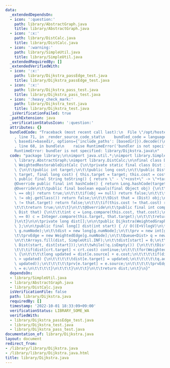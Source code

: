 ```yaml
---
data:
  _extendedDependsOn:
  - icon: ':question:'
    path: library/AbstractGraph.java
    title: library/AbstractGraph.java
  - icon: ':x:'
    path: library/DistCalc.java
    title: library/DistCalc.java
  - icon: ':warning:'
    path: library/SimpleUtil.java
    title: library/SimpleUtil.java
  _extendedRequiredBy: []
  _extendedVerifiedWith:
  - icon: ':x:'
    path: library/Dijkstra_passEdge_test.java
    title: library/Dijkstra_passEdge_test.java
  - icon: ':x:'
    path: library/Dijkstra_pass_test.java
    title: library/Dijkstra_pass_test.java
  - icon: ':heavy_check_mark:'
    path: library/Dijkstra_test.java
    title: library/Dijkstra_test.java
  _isVerificationFailed: true
  _pathExtension: java
  _verificationStatusIcon: ':question:'
  attributes: {}
  bundledCode: "Traceback (most recent call last):\n  File \"/opt/hostedtoolcache/Python/3.10.7/x64/lib/python3.10/site-packages/onlinejudge_verify/documentation/build.py\"\
    , line 71, in _render_source_code_stat\n    bundled_code = language.bundle(stat.path,\
    \ basedir=basedir, options={'include_paths': [basedir]}).decode()\n  File \"/opt/hostedtoolcache/Python/3.10.7/x64/lib/python3.10/site-packages/onlinejudge_verify/languages/user_defined.py\"\
    , line 68, in bundle\n    raise RuntimeError('bundler is not specified: {}'.format(str(path)))\n\
    RuntimeError: bundler is not specified: library/Dijkstra.java\n"
  code: "package library;\n\nimport java.util.*;\nimport library.SimpleUtil;\nimport\
    \ library.AbstractGraph;\nimport library.DistCalc;\n\nfinal class Dijkstra extends\
    \ WeightedRestorableDistCalc {\n\tprivate static final class Dist implements Comparable<Dist>\
    \ {\n\t\tpublic int target;\n\t\tpublic long cost;\n\t\tpublic Dist(final int\
    \ target, final long cost) { this.target = target; this.cost = cost; }\n\t\t@Override\
    \ public final String toString() { return \" - \"+cost+\" -> \"+target; }\n\t\t\
    @Override public final int hashCode() { return Long.hashCode(target); }\n\t\t\
    @Override\n\t\tpublic final boolean equals(final Object obj) {\n\t\t\tif(this\
    \ == obj) return true;\n\t\t\tif(obj == null) return false;\n\t\t\tif(this.getClass()\
    \ != obj.getClass()) return false;\n\t\t\tDist that = (Dist) obj;\n\t\t\tif(this.target\
    \ != that.target) return false;\n\t\t\tif(this.cost != that.cost) return false;\n\
    \t\t\treturn true;\n\t\t}\n\t\t@Override\n\t\tpublic final int compareTo(final\
    \ Dist that) {\n\t\t\tint c = Long.compare(this.cost, that.cost);\n\t\t\tif(c\
    \ == 0) c = Integer.compare(this.target, that.target);\n\t\t\treturn c;\n\t\t\
    }\n\t}\n\n\tprivate long dist[];\n\n\tpublic Dijkstra(WeightedGraph g) { super(g);\
    \ };\n\n\tpublic final long[] dist(int start) { // O((E+V)logV)\n\t\tSimpleUtil.rangeCheck(start,\
    \ g.numNode);\n\t\tdist = new long[g.numNode];\n\t\tprv = new int[g.numNode];\n\
    \t\tprvEdge = new WeightedEdge[g.numNode];\n\t\tQueue<Dist> q = new PriorityQueue<>();\n\
    \n\t\tArrays.fill(dist, SimpleUtil.INF);\n\t\tdist[start] = 0;\n\t\tq.add(new\
    \ Dist(start, dist[start]));\n\t\twhile(!q.isEmpty()) {\n\t\t\tDist crt = q.poll();\n\
    \t\t\tif(dist[crt.target] < crt.cost) continue;\n\t\t\tfor(WeightedEdge e : g.nodes()[crt.target])\
    \ {\n\t\t\t\tlong updated = dist[e.source] + e.cost;\n\t\t\t\tif(dist[e.target]\
    \ > updated) {\n\t\t\t\t\tdist[e.target] = updated;\n\t\t\t\t\tq.add(new Dist(e.target,\
    \ updated));\n\t\t\t\t\tprv[e.target] = e.source;\n\t\t\t\t\tprvEdge[e.target]\
    \ = e;\n\t\t\t\t}\n\t\t\t}\n\t\t}\n\t\treturn dist;\n\t}\n}"
  dependsOn:
  - library/SimpleUtil.java
  - library/AbstractGraph.java
  - library/DistCalc.java
  isVerificationFile: false
  path: library/Dijkstra.java
  requiredBy: []
  timestamp: '2022-10-01 18:33:09+09:00'
  verificationStatus: LIBRARY_SOME_WA
  verifiedWith:
  - library/Dijkstra_passEdge_test.java
  - library/Dijkstra_test.java
  - library/Dijkstra_pass_test.java
documentation_of: library/Dijkstra.java
layout: document
redirect_from:
- /library/library/Dijkstra.java
- /library/library/Dijkstra.java.html
title: library/Dijkstra.java
---
```

